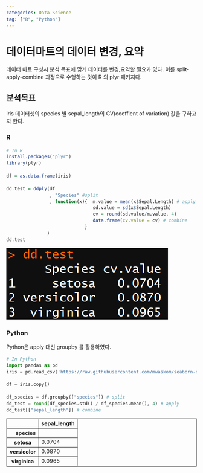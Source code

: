 ```yaml
---
categories: Data-Science
tag: ["R", "Python"]
---
```


# 데이터마트의 데이터 변경, 요약

데이터 마트 구성시 분석 목표에 맞게 데이터를 변경,요약할 필요가 있다.
이를 split-apply-combine 과정으로 수행하는 것이 R 의 plyr 패키지다.

## 분석목표

iris 데이터셋의 species 별 sepal_length의 CV(coeffient of variation) 값을 구하고자 한다.

### R

```R
# In R
install.packages("plyr")
library(plyr)

df = as.data.frame(iris)

dd.test = ddply(df
                , "Species" #split
                , function(x){  m.value = mean(x$Sepal.Length) # apply
                                sd.value = sd(x$Sepal.Length)
                                cv = round(sd.value/m.value, 4)
                                data.frame(cv.value = cv) # combine
                             }
               )
dd.test
```

![result](/assets/images/plyr/plyr.png)

### Python

Python은 apply 대신 groupby 를 활용하였다.

```python
# In Python
import pandas as pd
iris = pd.read_csv('https://raw.githubusercontent.com/mwaskom/seaborn-data/master/iris.csv')

df = iris.copy()

df_species = df.groupby(["species"]) # split
dd_test = round(df_species.std() / df_species.mean(), 4) # apply
dd_test[["sepal_length"]] # combine
```

<div>
<style scoped>
    .dataframe tbody tr th:only-of-type {
        vertical-align: middle;
    }

    .dataframe tbody tr th {
        vertical-align: top;
    }

    .dataframe thead th {
        text-align: right;
    }

</style>
<table border="1" class="dataframe">
  <thead>
    <tr style="text-align: right;">
      <th></th>
      <th>sepal_length</th>
    </tr>
    <tr>
      <th>species</th>
      <th></th>
    </tr>
  </thead>
  <tbody>
    <tr>
      <th>setosa</th>
      <td>0.0704</td>
    </tr>
    <tr>
      <th>versicolor</th>
      <td>0.0870</td>
    </tr>
    <tr>
      <th>virginica</th>
      <td>0.0965</td>
    </tr>
  </tbody>
</table>
</div>
